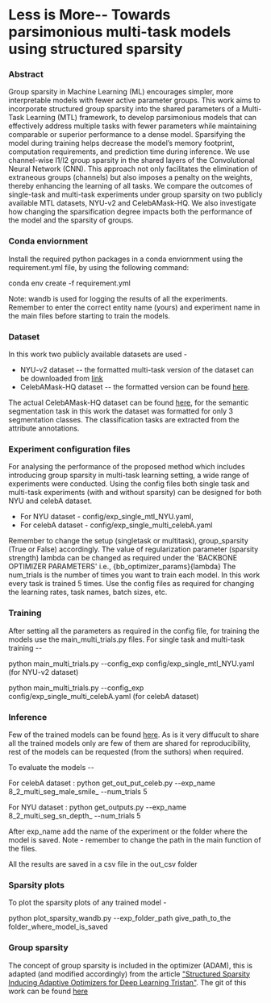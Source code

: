 # Less is More-- Towards parsimonious multi-task models using structured sparsity


### Abstract

Group sparsity in Machine Learning (ML) encourages simpler, more interpretable models with fewer active parameter groups. This work aims to incorporate structured group sparsity into the shared parameters of a Multi-Task Learning (MTL) framework, to develop parsimonious models that can effectively address multiple tasks with fewer parameters while maintaining comparable or superior performance to a dense model. Sparsifying the model during training helps decrease the model’s memory footprint, computation requirements, and prediction time during inference. We use channel-wise l1/l2 group sparsity in the shared layers of the Convolutional Neural Network (CNN). This approach not only facilitates the elimination of extraneous groups (channels) but also imposes a penalty on the weights, thereby enhancing the learning of all tasks. We compare the outcomes of single-task and multi-task experiments under group sparsity on two publicly available MTL datasets, NYU-v2 and CelebAMask-HQ. We also investigate how changing the sparsification degree impacts both the performance of the model and the sparsity of groups.

### Conda enviornment
Install the required python packages in a conda enviornment using the requirement.yml file, by using the following command:

conda env create -f requirement.yml

Note: wandb is used for logging the results of all the experiments. Remember to enter the correct entity name (yours) and experiment name in the main files before starting to train the models. 

### Dataset
In this work two publicly available datasets are used -
* NYU-v2 dataset -- the formatted multi-task version of the dataset can be downloaded from [link](https://drive.google.com/file/d/11pWuQXMFBNMIIB4VYMzi9RPE-nMOBU8g/view)
* CelebAMask-HQ dataset -- the formatted version can be found [here](https://drive.google.com/drive/folders/1bEn1gQO4GoIXI-VH8heESyFtOF6HUGhh?usp=share_link).
  
The actual CelebAMask-HQ dataset can be found [here](https://github.com/switchablenorms/CelebAMask-HQ), for the semantic segmentation task in this work the dataset was formatted for only 3 segmentation classes. The classification tasks are extracted from the attribute annotations. 


### Experiment configuration files

For analysing the performance of the proposed method which includes introducing group sparsity in multi-task learning setting, a wide range of experiments were conducted.
Using the config files both single task and multi-task experiments (with and without sparsity) can be designed for both NYU and celebA dataset.

* For NYU dataset - config/exp_single_mtl_NYU.yaml, 
* For celebA dataset - config/exp_single_multi_celebA.yaml
  
Remember to change the setup (singletask or multitask), group_sparsity (True or False) accordingly. 
The value of regularization parameter (sparsity strength) lambda can be changed as required under the 'BACKBONE OPTIMIZER PARAMETERS' i.e., {bb_optimizer_params}{lambda} 
The num_trials is the number of times you want to train each model. 
In this work every task is trained 5 times. 
Use the config files as required for changing the learning rates, task names, batch sizes, etc. 


### Training
After setting all the parameters as required in the config file, for training the models use the main_multi_trials.py files. 
For single task and multi-task training --

python main_multi_trials.py --config_exp config/exp_single_mtl_NYU.yaml  (for NYU-v2 dataset)

python main_multi_trials.py --config_exp config/exp_single_multi_celebA.yaml (for celebA dataset)


### Inference 

Few of the trained models can be found [here](https://drive.google.com/drive/folders/1bEn1gQO4GoIXI-VH8heESyFtOF6HUGhh?usp=share_link). As is it very diffucult to share all the trained models only are few of them are shared for reproducibility, rest of the models can be requested (from the suthors) when required.

To evaluate the models --

For celebA dataset : python get_out_put_celeb.py --exp_name 8_2_multi_seg_male_smile_ --num_trials 5

For NYU dataset : python get_outputs.py --exp_name 8_2_multi_seg_sn_depth_ --num_trials 5

After exp_name add the name of the experiment or the folder where the model is saved. 
Note - remember to change the path in the main function of the files. 


All the results are saved in a csv file in the out_csv folder

### Sparsity plots

To plot the sparsity plots of any trained model -

python plot_sparsity_wandb.py --exp_folder_path give_path_to_the folder_where_model_is_saved


### Group sparsity
The concept of group sparsity is included in the optimizer (ADAM), this is adapted (and modified accordingly) from the article ["Structured Sparsity Inducing Adaptive Optimizers for Deep Learning Tristan"](https://arxiv.org/abs/2102.03869).
The git of this work can be found [here](https://github.com/tristandeleu/pytorch-structured-sparsity)
